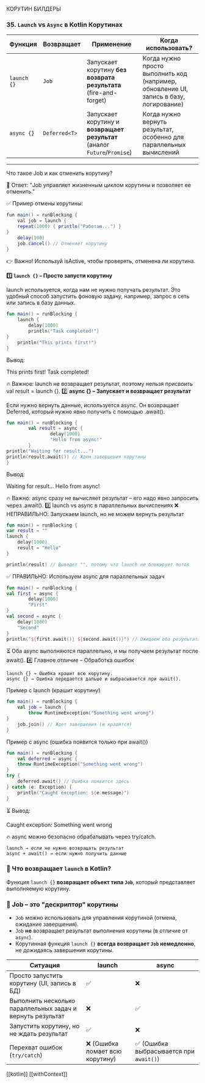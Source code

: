 КОРУТИН БИЛДЕРЫ 
### 35. `Launch` vs `Async` в Kotlin Корутинах

| **Функция** | **Возвращает** | **Применение**                                                            | **Когда использовать?**                                                                |
| ----------- | -------------- | ------------------------------------------------------------------------- | -------------------------------------------------------------------------------------- |
| `launch {}` | `Job`          | Запускает корутину **без возврата результата** (fire-and-forget)          | Когда нужно просто выполнить код (например, обновление UI, запись в базу, логирование) |
| `async {}`  | `Deferred<T>`  | Запускает корутину и **возвращает результат** (аналог `Future`/`Promise`) | Когда нужно вернуть результат, особенно для параллельных вычислений                    |

---

Что такое Job и как отменить корутину?

💬 Ответ: "Job управляет жизненным циклом корутины и позволяет ее отменить."

✅ Пример отмены корутины:

```java
fun main() = runBlocking {
	val job = launch {
	repeat(1000) { println("Работаю...") }
}
	delay(100)
	job.cancel() // Отменяет корутину
}
```

👉 Важно! Используй isActive, чтобы проверять, отменена ли корутина.

**1️⃣ `launch {}` – Просто запусти корутину**

launch используется, когда нам не нужно получать результат. Это удобный способ запустить фоновую задачу, например, запрос в сеть или запись в базу данных.

```kotlin
fun main() = runBlocking {
	launch {
		delay(1000)
		println("Task completed!")
}
	println("This prints first!")
}
```

Вывод:

This prints first! Task completed!

🔥 Важное: launch не возвращает результат, поэтому нельзя присвоить val result = launch {}. 2️⃣ **async {} – Запускает и возвращает результат**

Если нужно вернуть данные, используется async. Он возвращает Deferred<T>, который нужно явно получить с помощью .await().

```kotlin
fun main() = runBlocking {
		val result = async {
				delay(1000)
				"Hello from async!"
		}
println("Waiting for result...")
println(result.await()) // Ждем завершения корутины
}
```

Вывод:

Waiting for result... Hello from async!

🔥 Важно: async сразу не вычисляет результат – его надо явно запросить через .await(). 3️⃣ launch vs async в параллельных вычислениях ❌ НЕПРАВИЛЬНО: Запускаем launch, но не можем вернуть результат

```kotlin
fun main() = runBlocking {
var result = ""
launch {
    delay(1000)
    result = "Hello"
}

println(result) // Выведет "", потому что launch не блокирует поток

```

✅ ПРАВИЛЬНО: Используем async для параллельных задач

```kotlin
fun main() = runBlocking {
val first = async {
		delay(1000)
		"First"
}
val second = async {
	delay(1000)
	"Second"
}
println("${first.await()} ${second.await()}") // Ожидаем оба результата
```

⏳ Оба async выполняются параллельно, и мы получаем результат после await(). 4️⃣ Главное отличие – Обработка ошибок

```
launch {} → Ошибка крашит всю корутину.
async {} → Ошибка передается дальше и выбрасывается при await().

```

Пример с launch (крашит корутину)

```kotlin
fun main() = runBlocking {
	val job = launch {
		throw RuntimeException("Something went wrong")
}
	job.join() // Ждет завершения (и крашится)
}
```

Пример с async (ошибка появится только при await())

```kotlin
fun main() = runBlocking {
	val deferred = async {
	throw RuntimeException("Something went wrong")
}
try {
    deferred.await() // Ошибка появится здесь
} catch (e: Exception) {
    println("Caught exception: ${e.message}")
}
```

⏳ Вывод:

Caught exception: Something went wrong

🔥 async можно безопасно обрабатывать через try/catch.

```
launch → если не нужно возвращать результат
async + await() → если нужно получить данные

```

### 📌 Что возвращает `launch` в Kotlin?

Функция `launch {}` **возвращает объект типа `Job`**, который представляет выполняемую корутину.

### **🔹 Job – это "дескриптор" корутины**

- `Job` можно использовать для управления корутиной (отмена, ожидание завершения).
- `Job` **не** возвращает результат выполнения корутины (в отличие от `async`).
- Корутинная функция `launch {}` **всегда возвращает `Job` немедленно**, не дожидаясь завершения корутины.

|**Ситуация**|**launch**|**async**|
|---|---|---|
|Просто запустить корутину (UI, запись в БД)|✅|❌|
|Выполнить несколько параллельных задач и вернуть результат|❌|✅|
|Запустить корутину, но не ждать результат|✅|❌|
|Перехват ошибок (`try/catch`)|❌ (Ошибка ломает всю корутину)|✅ (Ошибка выбрасывается при `await()`)|

[[kotlin]]
[[withContext]]